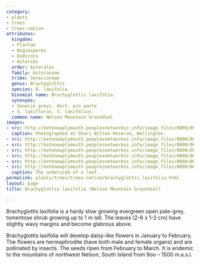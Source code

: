 ```yaml
---
category:
- plants
- trees
- trees-native
attributes:
  kingdom:
  - Plantae
  - Angiosperms
  - Eudicots
  - Asterids
  order: Asterales
  family: Asteraceae
  tribe: Senecioneae
  genus: Brachyglottis
  species: B. laxifolia
  binomial name: Brachyglottis laxifolia.
  synonyms:
  - Senecio greyi. Hort. pro parte
  - S. laxiflorus. S. laxifolius.
  common name: Nelson Mountain Groundsel
images:
- src: http://ketenewplymouth.peoplesnetworknz.info/image_files/0000/0005/1659/Brachyglottis_laxifolia._Nelson_Mountain_Groundsel-001.JPG
  caption: Photographed at Otari Wilton Reserve, Wellington.
- src: http://ketenewplymouth.peoplesnetworknz.info/image_files/0000/0005/1669/Brachyglottis_laxifolia._Nelson_Mountain_Groundsel-003.JPG
- src: http://ketenewplymouth.peoplesnetworknz.info/image_files/0000/0005/1664/Brachyglottis_laxifolia._Nelson_Mountain_Groundsel-002.JPG
- src: http://ketenewplymouth.peoplesnetworknz.info/image_files/0000/0005/1674/Brachyglottis_laxifolia._Nelson_Mountain_Groundsel-004.JPG
- src: http://ketenewplymouth.peoplesnetworknz.info/image_files/0000/0005/1679/Brachyglottis_laxifolia._Nelson_Mountain_Groundsel-005.JPG
- src: http://ketenewplymouth.peoplesnetworknz.info/image_files/0000/0005/1689/Brachyglottis_laxifolia._Nelson_Mountain_Groundsel-006.JPG
- src: http://ketenewplymouth.peoplesnetworknz.info/image_files/0000/0005/1684/Brachyglottis_laxifolia._Nelson_Mountain_Groundsel-007.JPG
  caption: The underside of a leaf.
permalink: plants/trees/trees-native/brachyglottis_laxifolia.html
layout: page
title: Brachyglottis laxifolia (Nelson Mountain Groundsel)

---
```

Brachyglottis laxifolia is a hardy slow growing evergreen open pale-grey, tomentose shrub growing up to 1 m tall. The leaves (2-6 x 1-2 cm) have slightly wavy margins and become glabrous above.

Brachyglottis laxifolia will develop daisy-like flowers in January to February. The flowers are hermaphrodite (have both male and female organs) and are pollinated by insects. The seeds ripen from February to March. It is endemic to the mountains of northwest Nelson, South Island from 9oo – 1500 m.a.s.l.
